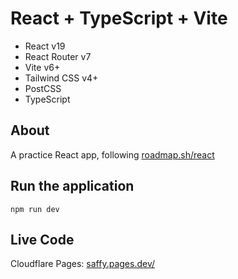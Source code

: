 # React + TypeScript + Vite

- React v19
- React Router v7
- Vite v6+
- Tailwind CSS v4+
- PostCSS
- TypeScript

## About
A practice React app, following [roadmap.sh/react](https://roadmap.sh/react)

## Run the application
```
npm run dev
```

## Live Code

Cloudflare Pages:
[saffy.pages.dev/](https://saffy.pages.dev/)
